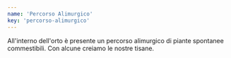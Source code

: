 ```yaml
---
name: 'Percorso Alimurgico'
key: 'percorso-alimurgico'
---
```


All'interno dell'orto è presente un percorso alimurgico di piante
spontanee commestibili. Con alcune creiamo le nostre tisane.
